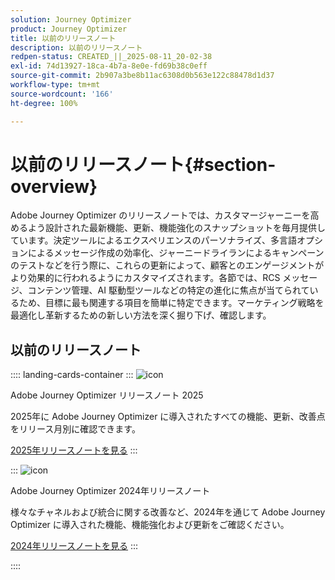 ```yaml
---
solution: Journey Optimizer
product: Journey Optimizer
title: 以前のリリースノート
description: 以前のリリースノート
redpen-status: CREATED_||_2025-08-11_20-02-38
exl-id: 74d13927-18ca-4b7a-8e0e-fd69b38c0eff
source-git-commit: 2b907a3be8b11ac6308d0b563e122c88478d1d37
workflow-type: tm+mt
source-wordcount: '166'
ht-degree: 100%

---
```


# 以前のリリースノート{#section-overview}

Adobe Journey Optimizer のリリースノートでは、カスタマージャーニーを高めるよう設計された最新機能、更新、機能強化のスナップショットを毎月提供しています。決定ツールによるエクスペリエンスのパーソナライズ、多言語オプションによるメッセージ作成の効率化、ジャーニードライランによるキャンペーンのテストなどを行う際に、これらの更新によって、顧客とのエンゲージメントがより効果的に行われるようにカスタマイズされます。各節では、RCS メッセージ、コンテンツ管理、AI 駆動型ツールなどの特定の進化に焦点が当てられているため、目標に最も関連する項目を簡単に特定できます。マーケティング戦略を最適化し革新するための新しい方法を深く掘り下げ、確認します。

## 以前のリリースノート

:::: landing-cards-container
:::
![icon](https://cdn.experienceleague.adobe.com/icons/list-check.svg)

Adobe Journey Optimizer リリースノート 2025

2025年に Adobe Journey Optimizer に導入されたすべての機能、更新、改善点をリリース月別に確認できます。

[2025年リリースノートを見る](../using/rn/release-notes-2025.md)
:::

:::
![icon](https://cdn.experienceleague.adobe.com/icons/list-check.svg)

Adobe Journey Optimizer 2024年リリースノート

様々なチャネルおよび統合に関する改善など、2024年を通じて Adobe Journey Optimizer に導入された機能、機能強化および更新をご確認ください。

[2024年リリースノートを見る](../using/rn/release-notes-2024.md)
:::

::::
